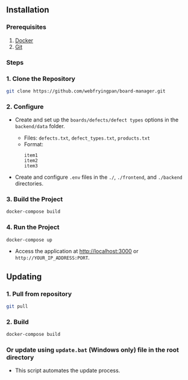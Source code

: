 ## Installation

### Prerequisites

1. [Docker](https://docs.docker.com/engine/install/)
2. [Git](https://git-scm.com/downloads)

### Steps

### 1. Clone the Repository

```bash
git clone https://github.com/webfryingpan/board-manager.git
```

### 2. Configure

- Create and set up the `boards/defects/defect types` options in the `backend/data` folder.

  - Files: `defects.txt`, `defect_types.txt`, `products.txt`
  - Format:
    ```
    item1
    item2
    item3
    ```

- Create and configure `.env` files in the `./`, `./frontend`, and `./backend` directories.

### 3. Build the Project

```bash
docker-compose build
```

### 4. Run the Project

```bash
docker-compose up
```

- Access the application at [http://localhost:3000](http://localhost:3000) or `http://YOUR_IP_ADDRESS:PORT`.

## Updating

### 1. Pull from repository

```bash
git pull
```

### 2. Build

```bash
docker-compose build
```

### Or update using `update.bat` (Windows only) file in the root directory

- This script automates the update process.
